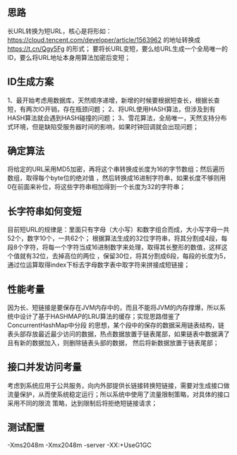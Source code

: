 
## 思路
长URL转换为短URL，核心是将形如：https://cloud.tencent.com/developer/article/1563962 的地址转换成 https://t.cn/Qgy5Fg 的形式；
要将长URL变短，要么给URL生成一个全局唯一的ID，要么将URL地址本身用算法加密后变短；

## ID生成方案
1、最开始考虑用数据库，天然顺序递增，新增的时候要根据短查长，根据长查短，有两次IO开销，存在瓶颈问题；
2、将URL使用HASH算法，但涉及到有HASH算法就会遇到HASH碰撞的问题；
3、雪花算法，全局唯一，天然支持分布式环境，但是缺陷受服务器时间的影响，如果时钟回调就会出现问题；

## 确定算法
将给定的URL采用MD5加密，再将这个串转换成长度为16的字节数组；然后遍历数组，取得每个byte位的绝对值
，然后转换成16进制字符串，如果长度不够则用0在前面来补位，将这些字符串相加得到一个长度为32的字符串；

## 长字符串如何变短
目前短URL的规律是：里面只有字母（大小写）和数字组合而成，大小写字母一共52个，数字10个，一共62个；
根据算法生成的32位字符串，将其分割成4段，每段8个字符，将每一个字符当成16进制数字来处理，取得其长整形的数值，这样这个值就有32位，去掉高位的两位
，保留30位，将其分割成6段，每段的长度为5，通过位运算取得index下标去字母数字表中取字符来拼接成短链接；

## 性能考量
因为长、短链接是要保存在JVM内存中的，而且不能将JVM的内存撑爆，所以系统中设计了基于HASHMAP的LRU算法的缓存；实现思路借鉴了ConcurrentHashMap中分段
的思想，某个段中的保存的数据采用链表结构，链表头部存放最近最少访问的数据，热点数据放置于链表尾部，如果链表中数据满了且有新的数据加入，则删除链表头部的数据，
然后将新数据放置于链表尾部；

## 接口并发访问考量
考虑到系统应用于公共服务，向内外部提供长链接转换短链接，需要对生成接口做流量保护，从而使系统稳定运行；所以系统中使用了流量限制策略，对具体的接口采用不同的限流
策略，达到限制后将拒绝短链接请求；

## 测试配置
-Xms2048m -Xmx2048m -server -XX:+UseG1GC
